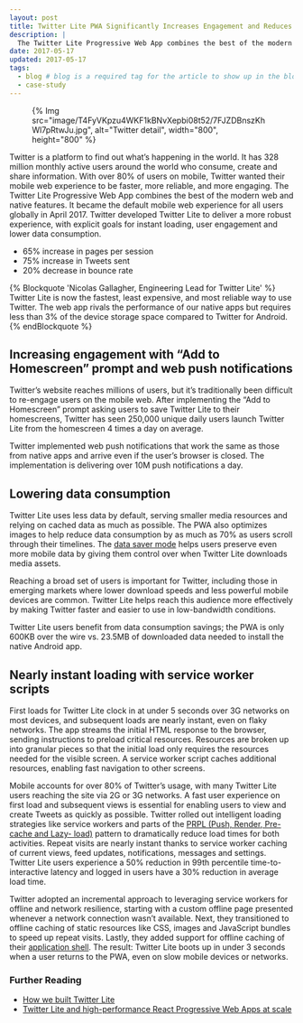 ```yaml
---
layout: post
title: Twitter Lite PWA Significantly Increases Engagement and Reduces Data Usage
description: | 
  The Twitter Lite Progressive Web App combines the best of the modern web and native features to deliver a more robust experience, with explicit goals for instant loading, user engagement and lower data consumption 
date: 2017-05-17
updated: 2017-05-17
tags:
  - blog # blog is a required tag for the article to show up in the blog.
  - case-study
---
```


<figure>
{% Img src="image/T4FyVKpzu4WKF1kBNvXepbi08t52/7FJZDBnszKhWl7pRtwJu.jpg", alt="Twitter detail", width="800", height="800" %}
</figure>

Twitter is a platform to find out what’s happening in the world. It has 328
million monthly active users around the world who consume, create and share
information. With over 80% of users on mobile, Twitter wanted their mobile web
experience to be faster, more reliable, and more engaging.  The Twitter Lite
Progressive Web App combines the best of the modern web and native features. It
became the default mobile web experience for all users globally in April 2017.
Twitter developed Twitter Lite to deliver a more robust experience, with
explicit goals for instant loading, user engagement and lower data consumption.

- 65% increase in pages per session
- 75% increase in Tweets sent
- 20% decrease in bounce rate

{% Blockquote 'Nicolas Gallagher, Engineering Lead for Twitter Lite' %}
Twitter Lite is now the fastest, least expensive, and most reliable way
to use Twitter. The web app rivals the performance of our native apps but
requires less than 3% of the device storage space compared to Twitter
for Android.
{% endBlockquote %}

## Increasing engagement with “Add to Homescreen” prompt and web push notifications

Twitter’s website reaches millions of users, but it’s traditionally been
difficult to re-engage users on the mobile web. After implementing the “Add to
Homescreen” prompt asking users to save Twitter Lite to their homescreens,
Twitter has seen 250,000 unique daily users launch Twitter Lite from the
homescreen 4 times a day on average.

Twitter implemented web push notifications that work the same as those from
native apps and arrive even if the user’s browser is closed. The implementation
is delivering over 10M push notifications a day.

## Lowering data consumption

Twitter Lite uses less data by default, serving smaller media resources and
relying on cached data as much as possible. The PWA also optimizes images to
help reduce data consumption by as much as 70% as users scroll through their
timelines. The
[data saver mode](https://blog.twitter.com/2017/introducing-twitter-lite)
helps users preserve even more mobile data by giving them control over when
Twitter Lite downloads media assets.

Reaching a broad set of users is important for Twitter, including those in
emerging markets where lower download speeds and less powerful mobile devices
are common. Twitter Lite helps reach this audience more effectively by making
Twitter faster and easier to use in low-bandwidth conditions.

Twitter Lite users benefit from data consumption savings; the PWA is only 600KB
over the wire vs. 23.5MB of downloaded data needed to install the native Android
app.

## Nearly instant loading with service worker scripts

First loads for Twitter Lite clock in at under 5 seconds over 3G networks on
most devices, and subsequent loads are nearly instant, even on flaky networks.
The app streams the initial HTML response to the browser, sending instructions
to preload critical resources. Resources are broken up into granular pieces so
that the initial load only requires the resources needed for the visible screen.
A service worker script caches additional resources, enabling fast navigation to
other screens.

Mobile accounts for over 80% of Twitter’s usage, with many Twitter Lite users
reaching the site via 2G or 3G networks. A fast user experience on first load
and subsequent views is essential for enabling users to view and create Tweets
as quickly as possible. Twitter rolled out intelligent loading strategies like
service workers and parts of the [PRPL (Push, Render, Pre-cache and Lazy-
load)](https://developers.google.com/web/fundamentals/performance/prpl-pattern/) pattern to dramatically
reduce load times for both activities. Repeat visits are nearly instant thanks
to service worker caching of current views, feed updates, notifications,
messages and settings. Twitter Lite users experience a 50% reduction in 99th
percentile time-to-interactive latency and logged in users have a 30% reduction
in average load time.

Twitter adopted an incremental approach to leveraging service workers for
offline and network resilience, starting with a custom offline page presented
whenever a network connection wasn’t available. Next, they transitioned to
offline caching of static resources like CSS, images and JavaScript bundles to
speed up repeat visits. Lastly, they added support for offline caching of their
[application shell](https://developers.google.com/web/fundamentals/architecture/app-shell). The result:
Twitter Lite boots up in under 3 seconds when a user returns to the PWA, even on
slow mobile devices or networks.
 
### Further Reading
- [How we built Twitter Lite](https://blog.twitter.com/2017/how-we-built-twitter-lite)
- [Twitter Lite and high-performance React Progressive Web Apps at scale](https://medium.com/@paularmstrong/twitter-lite-and-high-performance-react-progressive-web-apps-at-scale-d28a00e780a3)
